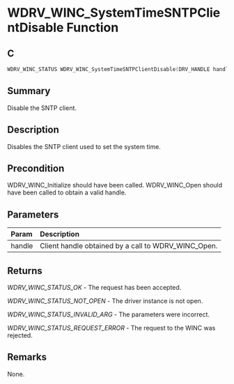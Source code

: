 # WDRV_WINC_SystemTimeSNTPClientDisable Function

## C

```c
WDRV_WINC_STATUS WDRV_WINC_SystemTimeSNTPClientDisable(DRV_HANDLE handle);
```

## Summary

Disable the SNTP client.  

## Description

Disables the SNTP client used to set the system time.

## Precondition

WDRV_WINC_Initialize should have been called. WDRV_WINC_Open should have been called to obtain a valid handle.  

## Parameters

| Param | Description |
|:----- |:----------- |
| handle | Client handle obtained by a call to WDRV_WINC_Open.  

## Returns

*WDRV_WINC_STATUS_OK* - The request has been accepted.

*WDRV_WINC_STATUS_NOT_OPEN* - The driver instance is not open.

*WDRV_WINC_STATUS_INVALID_ARG* - The parameters were incorrect.

*WDRV_WINC_STATUS_REQUEST_ERROR* - The request to the WINC was rejected.
 

## Remarks

None.  


